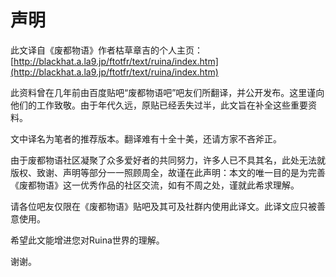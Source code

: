 # 声明 

此文译自《废都物语》作者枯草章吉的个人主页：[http://blackhat.a.la9.jp/ftotfr/text/ruina/index.htm](http://blackhat.a.la9.jp/ftotfr/text/ruina/index.htm) 

此资料曾在几年前由百度贴吧“废都物语吧”吧友们所翻译，并公开发布。这里谨向他们的工作致敬。由于年代久远，原贴已经丢失过半，此文旨在补全这些重要资料。

文中译名为笔者的推荐版本。翻译难有十全十美，还请方家不吝斧正。

由于废都物语社区凝聚了众多爱好者的共同努力，许多人已不具其名，此处无法就版权、致谢、声明等部分一一照顾周全，故谨在此声明：本文的唯一目的是为完善《废都物语》这一优秀作品的社区交流，如有不周之处，谨就此希求理解。

请各位吧友仅限在《废都物语》贴吧及其可及社群内使用此译文。此译文应只被善意使用。

希望此文能增进您对Ruina世界的理解。

谢谢。


